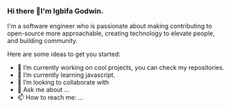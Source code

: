 ### Hi there 👋I'm Igbifa Godwin.

I'm a software engineer who is passionate about making contributing to open-source more approachable, creating technology to elevate people, and building community. 

Here are some ideas to get you started:

- 🔭 I’m currently working on cool projects, you can check my repositories.
- 🌱 I’m currently learning javascript.
- 👯 I’m looking to collaborate with 
- 💬 Ask me about ...
- 📫 How to reach me: ...
